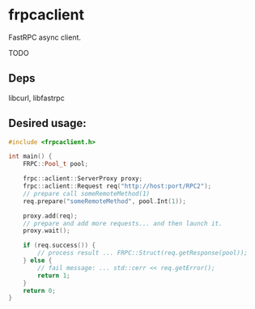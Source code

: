 frpcaclient
===========

FastRPC async client.

TODO

## Deps

libcurl, libfastrpc

## Desired usage:
```c++ 
#include <frpcaclient.h>

int main() {
    FRPC::Pool_t pool;

    frpc::aclient::ServerProxy proxy;
    frpc::aclient::Request req("http://host:port/RPC2");
    // prepare call someRemoteMethod(1)
    req.prepare("someRemoteMethod", pool.Int(1));

    proxy.add(req);
    // prepare and add more requests... and then launch it.
    proxy.wait();

    if (req.success()) {
        // process result ... FRPC::Struct(req.getResponse(pool));
    } else {
        // fail message: ... std::cerr << req.getError();
        return 1;
    }
    return 0;
}
```
